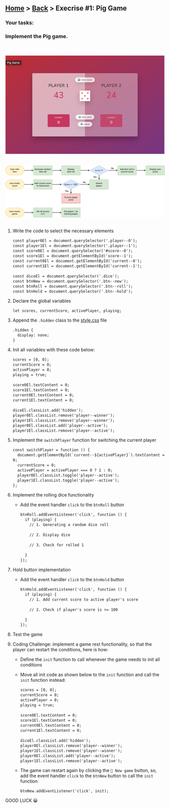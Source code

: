 ## [Home](../../../README.md) > [Back](../lesson.md) > Execrise #1: Pig Game

### Your tasks:

### Implement the Pig game.

<br/><br/><img src="../execrise-1/img.png" width="512"/><br/>
<br/><br/><img src="../execrise-1/pig-game-flowchart.png"/><br/><br/>

1. Write the code to select the necessary elements

   ```
   const player0El = document.querySelector('.player--0');
   const player1El = document.querySelector('.player--1');
   const score0El = document.querySelector('#score--0');
   const score1El = document.getElementById('score--1');
   const current0El = document.getElementById('current--0');
   const current1El = document.getElementById('current--1');

   const diceEl = document.querySelector('.dice');
   const btnNew = document.querySelector('.btn--new');
   const btnRoll = document.querySelector('.btn--roll');
   const btnHold = document.querySelector('.btn--hold');
   ```

2. Declare the global variables

   ```
   let scores, currentScore, activePlayer, playing;
   ```

3. Append the `.hidden` class to the [style.css](style.css) file
   ```
   .hidden {
     display: none;
   }
   ```
4. Init all variables with these code below:

   ```
   scores = [0, 0];
   currentScore = 0;
   activePlayer = 0;
   playing = true;

   score0El.textContent = 0;
   score1El.textContent = 0;
   current0El.textContent = 0;
   current1El.textContent = 0;

   diceEl.classList.add('hidden');
   player0El.classList.remove('player--winner');
   player1El.classList.remove('player--winner');
   player0El.classList.add('player--active');
   player1El.classList.remove('player--active');
   ```

5. Implement the `switchPlayer` function for switching the current player
   ```
   const switchPlayer = function () {
     document.getElementById(`current--${activePlayer}`).textContent = 0;
     currentScore = 0;
     activePlayer = activePlayer === 0 ? 1 : 0;
     player0El.classList.toggle('player--active');
     player1El.classList.toggle('player--active');
   };
   ```
6. Implement the rolling dice functionality

   - Add the event handler `click` to the `btnRoll` button

     ```
     btnRoll.addEventListener('click', function () {
       if (playing) {
         // 1. Generating a random dice roll

         // 2. Display dice

         // 3. Check for rolled 1

       }
     });
     ```

7. Hold button implementation

   - Add the event handler `click` to the `btnHold` button

     ```
     btnHold.addEventListener('click', function () {
       if (playing) {
         // 1. Add current score to active player's score

         // 2. Check if player's score is >= 100

       }
     });
     ```

8. Test the game

9. Coding Challenge: implement a game rest functionality, so that the player can restart the conditions, here is how:

   - Define the `init` function to call whenever the game needs to init all conditions
   - Move all init code as shown below to the `init` function and call the `init` function instead:

     ```
     scores = [0, 0];
     currentScore = 0;
     activePlayer = 0;
     playing = true;

     score0El.textContent = 0;
     score1El.textContent = 0;
     current0El.textContent = 0;
     current1El.textContent = 0;

     diceEl.classList.add('hidden');
     player0El.classList.remove('player--winner');
     player1El.classList.remove('player--winner');
     player0El.classList.add('player--active');
     player1El.classList.remove('player--active');
     ```

   - The game can restart again by clicking the `🔄 New game` button, so, add the event handler `click` to the `btnNew` button to call the `init` function
     ```
     btnNew.addEventListener('click', init);
     ```

GOOD LUCK 😀
